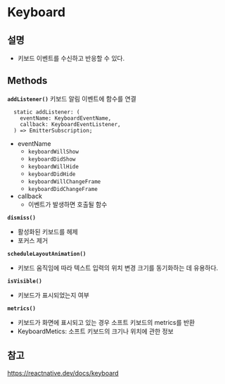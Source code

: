 # Keyboard

## 설명

- 키보드 이벤트를 수신하고 반응할 수 있다.

## Methods

**`addListener()`**
키보드 알림 이벤트에 함수를 연결

```
  static addListener: (
    eventName: KeyboardEventName,
    callback: KeyboardEventListener,
  ) => EmitterSubscription;
```

- eventName
  - `keyboardWillShow`
  - `keyboardDidShow`
  - `keyboardWillHide`
  - `keyboardDidHide`
  - `keyboardWillChangeFrame`
  - `keyboardDidChangeFrame`
- callback
  - 이벤트가 발생하면 호출될 함수

**`dismiss()`**

- 활성화된 키보드를 헤제
- 포커스 제거

**`scheduleLayoutAnimation()`**

- 키보드 움직임에 따라 텍스트 입력의 위치 변경 크기를 동기화하는 데 유용하다.

**`isVisible()`**

- 키보드가 표시되었는지 여부

**`metrics()`**

- 키보드가 화면에 표시되고 있는 경우 소프트 키보드의 metrics를 반환
- KeyboardMetics: 소프트 키보드의 크기나 위치에 관한 정보

## 참고

https://reactnative.dev/docs/keyboard
